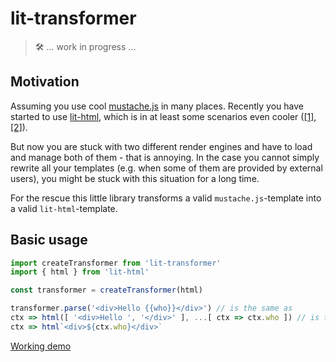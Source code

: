 # lit-transformer

> 🛠  ... work in progress ... 

## Motivation
Assuming you use cool [mustache.js](https://github.com/janl/mustache.js/) in many places. Recently you have started to use [lit-html](https://github.com/polymer/lit-html), which is in at least some scenarios even cooler ([[1]](./lit-vs-mustache), [[2]](TODO)).

But now you are stuck with two different render engines and have to load and manage both of them - that is annoying. In the case you cannot simply rewrite all your templates (e.g. when some of them are provided by external users), you might be stuck with this situation for a long time.

For the rescue this little library transforms a valid `mustache.js`-template into a valid `lit-html`-template.

## Basic usage
```js
import createTransformer from 'lit-transformer'
import { html } from 'lit-html'

const transformer = createTransformer(html)

transformer.parse('<div>Hello {{who}}</div>') // is the same as
ctx => html([ '<div>Hello ', '</div>' ], ...[ ctx => ctx.who ]) // is the same as
ctx => html`<div>${ctx.who}</div>`
```

[Working demo](https://shaman-apprentice.github.io/lit-transformer/demo/demo.html)
